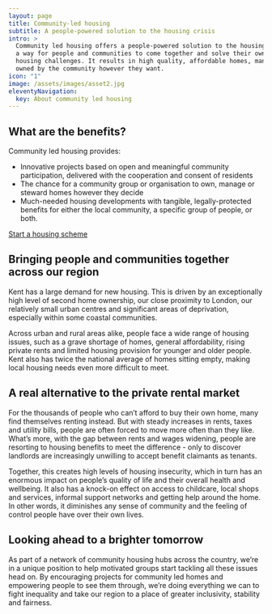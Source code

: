 ```yaml
---
layout: page
title: Community-led housing
subtitle: A people-powered solution to the housing crisis
intro: >
  Community led housing offers a people-powered solution to the housing crisis,
  a way for people and communities to come together and solve their own unique
  housing challenges. It results in high quality, affordable homes, managed or
  owned by the community however they want.
icon: "1"
image: /assets/images/asset2.jpg
eleventyNavigation:
  key: About community led housing
---
```


## What are the benefits?

Community led housing provides:

-   Innovative projects based on open and meaningful community participation, delivered with the cooperation and consent of residents
-   The chance for a community group or organisation to own, manage or steward homes however they decide
-   Much-needed housing developments with tangible, legally-protected benefits for either the local community, a specific group of people, or both.

[Start a housing scheme](/start-a-scheme/)

## Bringing people and communities together across our region

Kent has a large demand for new housing. This is driven by an exceptionally high level of second home ownership, our close proximity to London, our relatively small urban centres and significant areas of deprivation, especially within some coastal communities.

Across urban and rural areas alike, people face a wide range of housing issues, such as a grave shortage of homes, general affordability, rising private rents and limited housing provision for younger and older people. Kent also has twice the national average of homes sitting empty, making local housing needs even more difficult to meet.

## A real alternative to the private rental market

For the thousands of people who can’t afford to buy their own home, many find themselves renting instead. But with steady increases in rents, taxes and utility bills, people are often forced to move more often than they like. What’s more, with the gap between rents and wages widening, people are resorting to housing benefits to meet the difference - only to discover landlords are increasingly unwilling to accept benefit claimants as tenants.

Together, this creates high levels of housing insecurity, which in turn has an enormous impact on people’s quality of life and their overall health and wellbeing. It also has a knock-on effect on access to childcare, local shops and services, informal support networks and getting help around the home. In other words, it diminishes any sense of community and the feeling of control people have over their own lives.

## Looking ahead to a brighter tomorrow

As part of a network of community housing hubs across the country, we’re in a unique position to help motivated groups start tackling all these issues head on. By encouraging projects for community led homes and empowering people to see them through, we’re doing everything we can to fight inequality and take our region to a place of greater inclusivity, stability and fairness.
